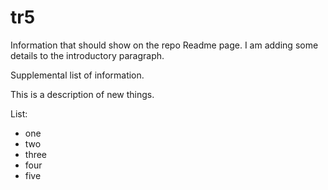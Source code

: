 # tr5

Information that should show on the repo Readme page.  I am adding some details to the introductory paragraph.

Supplemental list of information.

This is a description of new things.

List:
- one
- two
- three
- four
- five